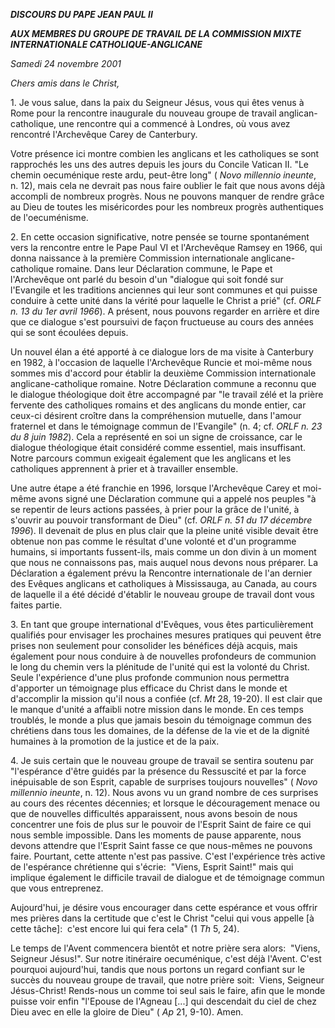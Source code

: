 ***DISCOURS DU PAPE JEAN PAUL II***

***AUX MEMBRES DU GROUPE DE TRAVAIL DE LA COMMISSION MIXTE INTERNATIONALE CATHOLIQUE-ANGLICANE***

*Samedi 24 novembre 2001*

*Chers amis dans le Christ,*

1. Je vous salue, dans la paix du Seigneur Jésus, vous qui êtes venus à Rome pour la rencontre inaugurale du nouveau groupe de travail anglican-catholique, une rencontre qui a commencé à Londres, où vous avez rencontré l'Archevêque Carey de Canterbury.

Votre présence ici montre combien les anglicans et les catholiques se sont rapprochés les uns des autres depuis les jours du Concile Vatican II. "Le chemin oecuménique reste ardu, peut-être long" ( *Novo millennio ineunte*, n. 12), mais cela ne devrait pas nous faire oublier le fait que nous avons déjà accompli de nombreux progrès. Nous ne pouvons manquer de rendre grâce au Dieu de toutes les miséricordes pour les nombreux progrès authentiques de l'oecuménisme.

2. En cette occasion significative, notre pensée se tourne spontanément vers la rencontre entre le Pape Paul VI et l'Archevêque Ramsey en 1966, qui donna naissance à la première Commission internationale anglicane-catholique romaine. Dans leur Déclaration commune, le Pape et l'Archevêque ont parlé du besoin d'un "dialogue qui soit fondé sur l'Evangile et les traditions anciennes qui leur sont communes et qui puisse conduire à cette unité dans la vérité pour laquelle le Christ a prié" (cf. *ORLF n. 13 du 1er avril 1966*). A présent, nous pouvons regarder en arrière et dire que ce dialogue s'est poursuivi de façon fructueuse au cours des années qui se sont écoulées depuis.

Un nouvel élan a été apporté à ce dialogue lors de ma visite à Canterbury en 1982, à l'occasion de laquelle l'Archevêque Runcie et moi-même nous sommes mis d'accord pour établir la deuxième Commission internationale anglicane-catholique romaine. Notre Déclaration commune a reconnu que le dialogue théologique doit être accompagné par "le travail zélé et la prière fervente des catholiques romains et des anglicans du monde entier, car ceux-ci désirent croître dans la compréhension mutuelle, dans l'amour fraternel et dans le témoignage commun de l'Evangile" (n. 4; cf. *ORLF n. 23 du 8 juin 1982*). Cela a représenté en soi un signe de croissance, car le dialogue théologique était considéré comme essentiel, mais insuffisant. Notre parcours commun exigeait également que les anglicans et les catholiques apprennent à prier et à travailler ensemble.

Une autre étape a été franchie en 1996, lorsque l'Archevêque Carey et moi-même avons signé une Déclaration commune qui a appelé nos peuples "à se repentir de leurs actions passées, à prier pour la grâce de l'unité, à s'ouvrir au pouvoir transformant de Dieu" (cf. *ORLF n. 51 du 17 décembre 1996*). Il devenait de plus en plus clair que la pleine unité visible devait être obtenue non pas comme le résultat d'une volonté et d'un programme humains, si importants fussent-ils, mais comme un don divin à un moment que nous ne connaissons pas, mais auquel nous devons nous préparer. La Déclaration a également prévu la Rencontre internationale de l'an dernier des Evêques anglicans et catholiques à Mississauga, au Canada, au cours de laquelle il a été décidé d'établir le nouveau groupe de travail dont vous faites partie.

3. En tant que groupe international d'Evêques, vous êtes particulièrement qualifiés pour envisager les prochaines mesures pratiques qui peuvent être prises non seulement pour consolider les bénéfices déjà acquis, mais également pour nous conduire à de nouvelles profondeurs de communion le long du chemin vers la plénitude de l'unité qui est la volonté du Christ. Seule l'expérience d'une plus profonde communion nous permettra d'apporter un témoignage plus efficace du Christ dans le monde et d'accomplir la mission qu'il nous a confiée (cf. *Mt* 28, 19-20). Il est clair que le manque d'unité a affaibli notre mission dans le monde. En ces temps troublés, le monde a plus que jamais besoin du témoignage commun des chrétiens dans tous les domaines, de la défense de la vie et de la dignité humaines à la promotion de la justice et de la paix.

4. Je suis certain que le nouveau groupe de travail se sentira soutenu par "l'espérance d'être guidés par la présence du Ressuscité et par la force inépuisable de son Esprit, capable de surprises toujours nouvelles" ( *Novo millennio ineunte*, n. 12). Nous avons vu un grand nombre de ces surprises au cours des récentes décennies; et lorsque le découragement menace ou que de nouvelles difficultés apparaissent, nous avons besoin de nous concentrer une fois de plus sur le pouvoir de l'Esprit Saint de faire ce qui nous semble impossible. Dans les moments de pause apparente, nous devons attendre que l'Esprit Saint fasse ce que nous-mêmes ne pouvons faire. Pourtant, cette attente n'est pas passive. C'est l'expérience très active de l'espérance chrétienne qui s'écrie:  "Viens, Esprit Saint!" mais qui implique également le difficile travail de dialogue et de témoignage commun que vous entreprenez.

Aujourd'hui, je désire vous encourager dans cette espérance et vous offrir mes prières dans la certitude que c'est le Christ "celui qui vous appelle \[à cette tâche\]:  c'est encore lui qui fera cela" (1 *Th* 5, 24).

Le temps de l'Avent commencera bientôt et notre prière sera alors:  "Viens, Seigneur Jésus!". Sur notre itinéraire oecuménique, c'est déjà l'Avent. C'est pourquoi aujourd'hui, tandis que nous portons un regard confiant sur le succès du nouveau groupe de travail, que notre prière soit:  Viens, Seigneur Jésus-Christ! Rends-nous un comme toi seul sais le faire, afin que le monde puisse voir enfin "l'Epouse de l'Agneau \[...\] qui descendait du ciel de chez Dieu avec en elle la gloire de Dieu" ( *Ap* 21, 9-10). Amen.